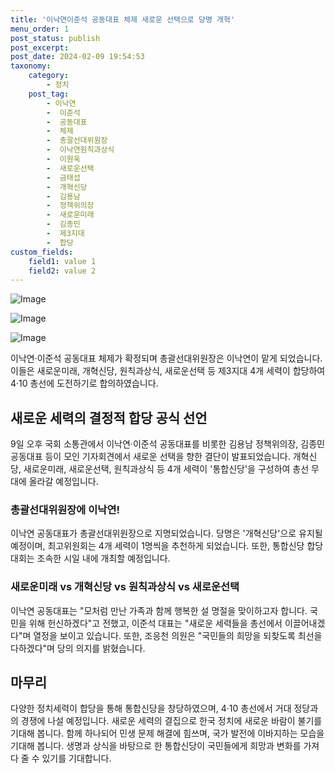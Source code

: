 ```yaml
---
title: '이낙연이준석 공동대표 체제 새로운 선택으로 당명 개혁'
menu_order: 1
post_status: publish
post_excerpt: 
post_date: 2024-02-09 19:54:53
taxonomy:
    category:
        - 정치
    post_tag:
        - 이낙연
        -  이준석
        -  공동대표
        -  체제
        -  총괄선대위원장
        -  이낙연원칙과상식
        -  이원욱
        -  새로운선택
        -  금태섭
        -  개혁신당
        -  김용남
        -  정책위의장
        -  새로운미래
        -  김종민
        -  제3지대
        -  합당
custom_fields:
    field1: value 1
    field2: value 2
---
```


![Image](https://imgnews.pstatic.net/image/082/2024/02/09/0001255091_001_20240209165401198.jpg?type=w647)

![Image](https://imgnews.pstatic.net/image/082/2024/02/09/0001255091_002_20240209165402112.jpg?type=w647)

![Image](https://imgnews.pstatic.net/image/082/2024/02/09/0001255091_003_20240209165402218.jpg?type=w647)

이낙연·이준석 공동대표 체제가 확정되며 총괄선대위원장은 이낙연이 맡게 되었습니다. 이들은 새로운미래, 개혁신당, 원칙과상식, 새로운선택 등 제3지대 4개 세력이 합당하여 4·10 총선에 도전하기로 합의하였습니다.
## 새로운 세력의 결정적 합당 공식 선언
9일 오후 국회 소통관에서 이낙연·이준석 공동대표를 비롯한 김용남 정책위의장, 김종민 공동대표 등이 모인 기자회견에서 새로운 선택을 향한 결단이 발표되었습니다. 개혁신당, 새로운미래, 새로운선택, 원칙과상식 등 4개 세력이 '통합신당'을 구성하여 총선 무대에 올라갈 예정입니다.
### 총괄선대위원장에 이낙연! 
이낙연 공동대표가 총괄선대위원장으로 지명되었습니다. 당명은 '개혁신당'으로 유지될 예정이며, 최고위원회는 4개 세력이 1명씩을 추천하게 되었습니다. 또한, 통합신당 합당대회는 조속한 시일 내에 개최할 예정입니다.
### 새로운미래 vs 개혁신당 vs 원칙과상식 vs 새로운선택
이낙연 공동대표는 "모처럼 만난 가족과 함께 행복한 설 명절을 맞이하고자 합니다. 국민을 위해 헌신하겠다"고 전했고, 이준석 대표는 "새로운 세력들을 총선에서 이끌어내겠다"며 열정을 보이고 있습니다. 또한, 조응천 의원은 "국민들의 희망을 되찾도록 최선을 다하겠다"며 당의 의지를 밝혔습니다.
## 마무리
다양한 정치세력이 합당을 통해 통합신당을 창당하였으며, 4·10 총선에서 거대 정당과의 경쟁에 나설 예정입니다. 새로운 세력의 결집으로 한국 정치에 새로운 바람이 불기를 기대해 봅니다. 함께 하나되어 민생 문제 해결에 힘쓰며, 국가 발전에 이바지하는 모습을 기대해 봅니다. 생명과 상식을 바탕으로 한 통합신당이 국민들에게 희망과 변화를 가져다 줄 수 있기를 기대합니다.
